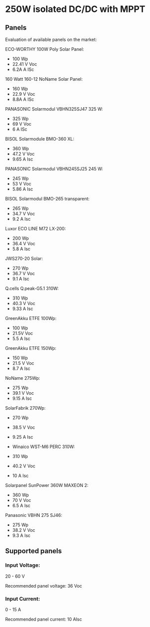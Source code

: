 # 250W isolated DC/DC with MPPT

## Panels

Evaluation of available panels on the market:

ECO-WORTHY 100W Poly Solar Panel:
* 100 Wp
* 22.41 V Voc
* 6.2A A ISc

160 Watt 160-12 NoName Solar Panel:
* 160 Wp
* 22.9 V Voc
* 8.8A A ISc

PANASONIC Solarmodul VBHN325SJ47 325 W:
* 325 Wp
* 69 V Voc
* 6 A ISc

BISOL Solarmodule BMO-360 XL:
* 360 Wp
* 47.2 V Voc
* 9.65 A Isc

PANASONIC Solarmodul VBHN245SJ25 245 W:
* 245 Wp
* 53 V Voc
* 5.86 A Isc

BISOL Solarmodul BMO-265 transparent:
* 265 Wp
* 34.7 V Voc
* 9.2 A Isc

Luxor ECO LINE M72 LX-200:
* 200 Wp
* 36.4 V Voc
* 5.8 A Isc

JWS270-20 Solar:
* 270 Wp
* 36.7 V Voc
* 9.1 A Isc

Q.cells Q.peak-G5.1 310W:
* 310 Wp
* 40.3 V Voc
* 9.33 A Isc

GreenAkku ETFE 100Wp:
* 100 Wp
* 21.5V Voc
* 5.5 A Isc

GreenAkku ETFE 150Wp:
* 150 Wp
* 21.5 V Voc
* 8.7 A Isc

NoName 275Wp:
* 275 Wp
* 39.1 V Voc
* 9.15 A Isc

SolarFabrik 270Wp:
* 270 Wp
* 38.5 V Voc
* 9.25 A Isc

* Winaico WST-M6 PERC 310W:
* 310 Wp
* 40.2 V Voc
* 10 A Isc

Solarpanel SunPower 360W MAXEON 2:
* 360 Wp
* 70 V Voc
* 6.5 A Isc

Panasonic VBHN 275 SJ46:
* 275 Wp
* 38.2 V Voc
* 9.3 A Isc

## Supported panels

### Input Voltage:
20 - 60 V

Recommended panel voltage: 36 Voc

### Input Current:
0 - 15 A

Recommended panel current: 10 AIsc

